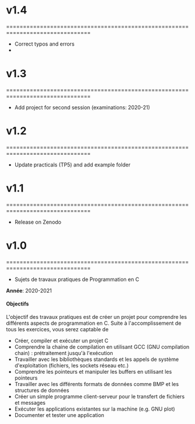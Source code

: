 # v1.4
===============================================================================
* Correct typos and errors 
* 

# v1.3
===============================================================================
* Add project for second session (examinations: 2020-21) 

# v1.2
===============================================================================
* Update practicals (TP5) and add example folder

# v1.1
===============================================================================
* Release on Zenodo 

# v1.0
===============================================================================
* Sujets de travaux pratiques de Programmation en C

**Année**: 2020-2021

#### Objectifs
L'objectif des travaux pratiques est de créer un projet pour comprendre les différents aspects de programmation en C. Suite à l'accomplissement de tous les exercices, vous serez captable de

-   Créer, compiler et exécuter un projet C
-   Comprendre la chaine de compilation en utilisant GCC (GNU compilation chain) : prétraitement jusqu'à l'exécution
-   Travailler avec les bibliothèques standards et les appels de système d'exploitation (fichiers, les sockets réseau etc.)
-   Comprendre les pointeurs et manipuler les buffers en utilisant les pointeurs
-   Travailler avec les différents formats de données comme BMP et les structures de données
-   Créer un simple programme client-serveur pour le transfert de fichiers et messages
-   Exécuter les applications existantes sur la machine (e.g. GNU plot)
-   Documenter et tester une application
